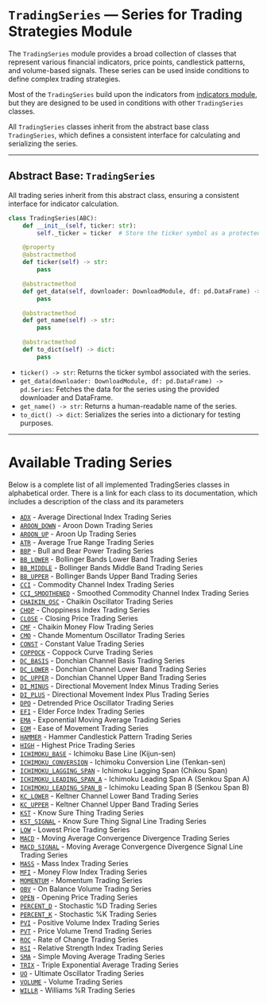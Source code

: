 
# `TradingSeries` — Series for Trading Strategies Module

The `TradingSeries` module provides a broad collection of classes that represent various financial indicators, price points, candlestick patterns, and volume-based signals. These series can be used inside conditions to define complex trading strategies.

Most of the `TradingSeries` build upon the indicators from [indicators module](indicators.md), but they are designed to be used in conditions with other `TradingSeries` classes.

All `TradingSeries` classes inherit from the abstract base class `TradingSeries`, which defines a consistent interface for calculating and serializing the series.

---

## Abstract Base: `TradingSeries`

All trading series inherit from this abstract class, ensuring a consistent interface for indicator calculation.

```python
class TradingSeries(ABC):
    def __init__(self, ticker: str):
        self._ticker = ticker  # Store the ticker symbol as a protected attribute

    @property
    @abstractmethod
    def ticker(self) -> str:
        pass

    @abstractmethod
    def get_data(self, downloader: DownloadModule, df: pd.DataFrame) -> pd.Series:
        pass

    @abstractmethod
    def get_name(self) -> str:
        pass

    @abstractmethod
    def to_dict(self) -> dict:
        pass
```

- `ticker() -> str`: Returns the ticker symbol associated with the series.
- `get_data(downloader: DownloadModule, df: pd.DataFrame) -> pd.Series`: Fetches the data for the series using the provided downloader and DataFrame.
- `get_name() -> str`: Returns a human-readable name of the series.
- `to_dict() -> dict`: Serializes the series into a dictionary for testing purposes.

---

# Available Trading Series

Below is a complete list of all implemented TradingSeries classes in alphabetical order. There is a link for each class to its documentation, which includes a description of the class and its parameters

- [`ADX`](trading_series/adx.md) - Average Directional Index Trading Series
- [`AROON_DOWN`](trading_series/aroon_down.md) - Aroon Down Trading Series
- [`AROON_UP`](trading_series/aroon_up.md) - Aroon Up Trading Series
- [`ATR`](trading_series/atr.md) - Average True Range Trading Series
- [`BBP`](trading_series/bbp.md) - Bull and Bear Power Trading Series
- [`BB_LOWER`](trading_series/bb_lower.md) - Bollinger Bands Lower Band Trading Series
- [`BB_MIDDLE`](trading_series/bb_middle.md) - Bollinger Bands Middle Band Trading Series
- [`BB_UPPER`](trading_series/bb_upper.md) - Bollinger Bands Upper Band Trading Series
- [`CCI`](trading_series/cci.md) - Commodity Channel Index Trading Series
- [`CCI_SMOOTHENED`](trading_series/cci_smoothened.md) - Smoothed Commodity Channel Index Trading Series
- [`CHAIKIN_OSC`](trading_series/chaikin_osc.md) - Chaikin Oscillator Trading Series
- [`CHOP`](trading_series/chop.md) - Choppiness Index Trading Series
- [`CLOSE`](trading_series/default.md#close--closing-price-trading-series) - Closing Price Trading Series
- [`CMF`](trading_series/cmf.md) - Chaikin Money Flow Trading Series
- [`CMO`](trading_series/cmo.md) - Chande Momentum Oscillator Trading Series
- [`CONST`](trading_series/default.md#const--constant-value-trading-series) - Constant Value Trading Series
- [`COPPOCK`](trading_series/coppock.md) - Coppock Curve Trading Series
- [`DC_BASIS`](trading_series/dc_basis.md) - Donchian Channel Basis Trading Series
- [`DC_LOWER`](trading_series/dc_lower.md) - Donchian Channel Lower Band Trading Series
- [`DC_UPPER`](trading_series/dc_upper.md) - Donchian Channel Upper Band Trading Series
- [`DI_MINUS`](trading_series/di_minus.md) - Directional Movement Index Minus Trading Series
- [`DI_PLUS`](trading_series/di_plus.md) - Directional Movement Index Plus Trading Series
- [`DPO`](trading_series/dpo.md) - Detrended Price Oscillator Trading Series
- [`EFI`](trading_series/efi.md) - Elder Force Index Trading Series
- [`EMA`](trading_series/ma.md#ema--exponential-moving-average-trading-series) - Exponential Moving Average Trading Series
- [`EOM`](trading_series/eom.md) - Ease of Movement Trading Series
- [`HAMMER`](trading_series/hammer.md) - Hammer Candlestick Pattern Trading Series
- [`HIGH`](trading_series/default.md#high--highest-price-trading-series) - Highest Price Trading Series
- [`ICHIMOKU_BASE`](trading_series/ichimoku_series.md#ichimoku_base--ichimoku-base-line) - Ichimoku Base Line (Kijun-sen)
- [`ICHIMOKU_CONVERSION`](trading_series/ichimoku_series.md#ichimoku_conversion--ichimoku-conversion-line) - Ichimoku Conversion Line (Tenkan-sen)
- [`ICHIMOKU_LAGGING_SPAN`](trading_series/ichimoku_series.md#ichimoku_lagging_span--ichimoku-lagging-span) - Ichimoku Lagging Span (Chikou Span)
- [`ICHIMOKU_LEADING_SPAN_A`](trading_series/ichimoku_series.md#ichimoku_leading_span_a--ichimoku-leading-span-a) - Ichimoku Leading Span A (Senkou Span A)
- [`ICHIMOKU_LEADING_SPAN_B`](trading_series/ichimoku_series.md#ichimoku_leading_span_b--ichimoku-leading-span-b) - Ichimoku Leading Span B (Senkou Span B)
- [`KC_LOWER`](trading_series/kc_lower.md) - Keltner Channel Lower Band Trading Series
- [`KC_UPPER`](trading_series/kc_upper.md) - Keltner Channel Upper Band Trading Series
- [`KST`](trading_series/kst.md) - Know Sure Thing Trading Series
- [`KST_SIGNAL`](trading_series/kst_signal.md) - Know Sure Thing Signal Line Trading Series
- [`LOW`](trading_series/default.md#low--lowest-price-trading-series) - Lowest Price Trading Series
- [`MACD`](trading_series/macd.md) - Moving Average Convergence Divergence Trading Series
- [`MACD_SIGNAL`](trading_series/macd_signal.md) - Moving Average Convergence Divergence Signal Line Trading Series
- [`MASS`](trading_series/mass.md) - Mass Index Trading Series
- [`MFI`](trading_series/mfi.md) - Money Flow Index Trading Series
- [`MOMENTUM`](trading_series/momentum.md) - Momentum Trading Series
- [`OBV`](trading_series/obv.md) - On Balance Volume Trading Series
- [`OPEN`](trading_series/default.md#open--opening-price-trading-series) - Opening Price Trading Series
- [`PERCENT_D`](trading_series/percent_d.md) - Stochastic %D Trading Series
- [`PERCENT_K`](trading_series/percent_k.md) - Stochastic %K Trading Series
- [`PVI`](trading_series/pvi.md) - Positive Volume Index Trading Series
- [`PVT`](trading_series/pvt.md) - Price Volume Trend Trading Series
- [`ROC`](trading_series/roc.md) - Rate of Change Trading Series
- [`RSI`](trading_series/rsi.md) - Relative Strength Index Trading Series
- [`SMA`](trading_series/ma.md#sma--simple-moving-average-trading-series) - Simple Moving Average Trading Series
- [`TRIX`](trading_series/trix.md) - Triple Exponential Average Trading Series
- [`UO`](trading_series/uo.md) - Ultimate Oscillator Trading Series
- [`VOLUME`](trading_series/default.md#volume--volume-trading-series) - Volume Trading Series
- [`WILLR`](trading_series/willr.md) - Williams %R Trading Series